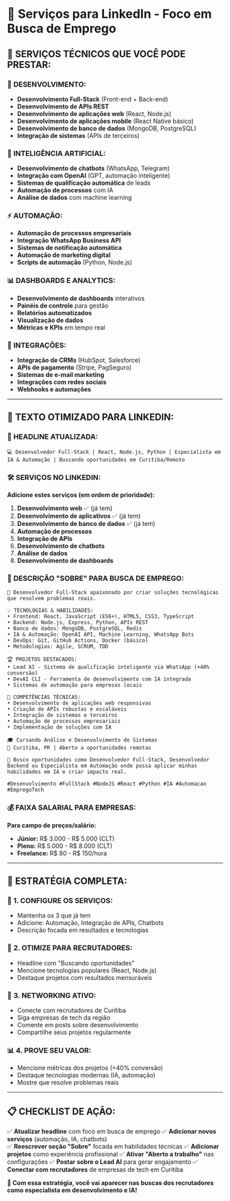 # 💼 Serviços para LinkedIn - Foco em Busca de Emprego

## 🎯 **SERVIÇOS TÉCNICOS QUE VOCÊ PODE PRESTAR:**

### 🔧 **DESENVOLVIMENTO:**
- **Desenvolvimento Full-Stack** (Front-end + Back-end)
- **Desenvolvimento de APIs REST** 
- **Desenvolvimento de aplicações web** (React, Node.js)
- **Desenvolvimento de aplicações mobile** (React Native básico)
- **Desenvolvimento de banco de dados** (MongoDB, PostgreSQL)
- **Integração de sistemas** (APIs de terceiros)

### 🤖 **INTELIGÊNCIA ARTIFICIAL:**
- **Desenvolvimento de chatbots** (WhatsApp, Telegram)
- **Integração com OpenAI** (GPT, automação inteligente)
- **Sistemas de qualificação automática** de leads
- **Automação de processos** com IA
- **Análise de dados** com machine learning

### ⚡ **AUTOMAÇÃO:**
- **Automação de processos empresariais**
- **Integração WhatsApp Business API**
- **Sistemas de notificação automática**
- **Automação de marketing digital**
- **Scripts de automação** (Python, Node.js)

### 📊 **DASHBOARDS E ANALYTICS:**
- **Desenvolvimento de dashboards** interativos
- **Painéis de controle** para gestão
- **Relatórios automatizados**
- **Visualização de dados**
- **Métricas e KPIs** em tempo real

### 🔗 **INTEGRAÇÕES:**
- **Integração de CRMs** (HubSpot, Salesforce)
- **APIs de pagamento** (Stripe, PagSeguro)
- **Sistemas de e-mail marketing**
- **Integrações com redes sociais**
- **Webhooks e automações**

---

## 📝 **TEXTO OTIMIZADO PARA LINKEDIN:**

### 🎯 **HEADLINE ATUALIZADA:**
```
💻 Desenvolvedor Full-Stack | React, Node.js, Python | Especialista em IA & Automação | Buscando oportunidades em Curitiba/Remoto
```

### 🛠️ **SERVIÇOS NO LINKEDIN:**
**Adicione estes serviços (em ordem de prioridade):**

1. **Desenvolvimento web** ✅ (já tem)
2. **Desenvolvimento de aplicativos** ✅ (já tem)  
3. **Desenvolvimento de banco de dados** ✅ (já tem)
4. **Automação de processos**
5. **Integração de APIs**
6. **Desenvolvimento de chatbots**
7. **Análise de dados**
8. **Desenvolvimento de dashboards**

### 📄 **DESCRIÇÃO "SOBRE" PARA BUSCA DE EMPREGO:**
```
🚀 Desenvolvedor Full-Stack apaixonado por criar soluções tecnológicas que resolvem problemas reais.

💡 TECNOLOGIAS & HABILIDADES:
• Frontend: React, JavaScript (ES6+), HTML5, CSS3, TypeScript
• Backend: Node.js, Express, Python, APIs REST
• Banco de dados: MongoDB, PostgreSQL, Redis
• IA & Automação: OpenAI API, Machine Learning, WhatsApp Bots
• DevOps: Git, GitHub Actions, Docker (básico)
• Metodologias: Agile, SCRUM, TDD

🏆 PROJETOS DESTACADOS:
• Lead AI - Sistema de qualificação inteligente via WhatsApp (+40% conversão)
• DevAI CLI - Ferramenta de desenvolvimento com IA integrada
• Sistemas de automação para empresas locais

🎯 COMPETÊNCIAS TÉCNICAS:
• Desenvolvimento de aplicações web responsivas
• Criação de APIs robustas e escaláveis
• Integração de sistemas e terceiros
• Automação de processos empresariais
• Implementação de soluções com IA

🎓 Cursando Análise e Desenvolvimento de Sistemas
📍 Curitiba, PR | Aberto a oportunidades remotas

💼 Busco oportunidades como Desenvolvedor Full-Stack, Desenvolvedor Backend ou Especialista em Automação onde possa aplicar minhas habilidades em IA e criar impacto real.

#Desenvolvimento #FullStack #NodeJS #React #Python #IA #Automacao #EmpregoTech
```

### 💰 **FAIXA SALARIAL PARA EMPRESAS:**
**Para campo de preços/salário:**
- **Júnior:** R$ 3.000 - R$ 5.000 (CLT)
- **Pleno:** R$ 5.000 - R$ 8.000 (CLT)
- **Freelance:** R$ 80 - R$ 150/hora

---

## 🚀 **ESTRATÉGIA COMPLETA:**

### 📱 **1. CONFIGURE OS SERVIÇOS:**
- Mantenha os 3 que já tem
- Adicione: Automação, Integração de APIs, Chatbots
- Descrição focada em resultados e tecnologias

### 🎯 **2. OTIMIZE PARA RECRUTADORES:**
- Headline com "Buscando oportunidades"
- Mencione tecnologias populares (React, Node.js)
- Destaque projetos com resultados mensuráveis

### 🤝 **3. NETWORKING ATIVO:**
- Conecte com recrutadores de Curitiba
- Siga empresas de tech da região
- Comente em posts sobre desenvolvimento
- Compartilhe seus projetos regularmente

### 📊 **4. PROVE SEU VALOR:**
- Mencione métricas dos projetos (+40% conversão)
- Destaque tecnologias modernas (IA, automação)
- Mostre que resolve problemas reais

---

## 📋 **CHECKLIST DE AÇÃO:**

✅ **Atualizar headline** com foco em busca de emprego
✅ **Adicionar novos serviços** (automação, IA, chatbots)  
✅ **Reescrever seção "Sobre"** focada em habilidades técnicas
✅ **Adicionar projetos** como experiência profissional
✅ **Ativar "Aberto a trabalho"** nas configurações
✅ **Postar sobre o Lead AI** para gerar engajamento
✅ **Conectar com recrutadores** de empresas de tech em Curitiba

**🎯 Com essa estratégia, você vai aparecer nas buscas dos recrutadores como especialista em desenvolvimento e IA!**